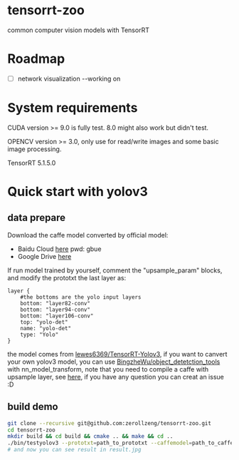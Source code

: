 <!--
 * @Author: zerollzeng
 * @Date: 2019-09-02 16:45:43
 * @LastEditors: zerollzeng
 * @LastEditTime: 2019-09-02 19:41:07
 -->
# tensorrt-zoo
common computer vision models with TensorRT

# Roadmap
- [ ] network visualization --working on

# System requirements
CUDA version >= 9.0 is fully test. 8.0 might also work but didn't test.

OPENCV version >= 3.0, only use for read/write images and some basic image processing.

TensorRT 5.1.5.0

# Quick start with yolov3
## data prepare

Download the caffe model converted by official model:

+ Baidu Cloud [here](https://pan.baidu.com/s/1VBqEmUPN33XrAol3ScrVQA) pwd: gbue
+ Google Drive [here](https://drive.google.com/open?id=18OxNcRrDrCUmoAMgngJlhEglQ1Hqk_NJ)


If run model trained by yourself, comment the "upsample_param" blocks, and modify the prototxt the last layer as:
```
layer {
    #the bottoms are the yolo input layers
    bottom: "layer82-conv"
    bottom: "layer94-conv"
    bottom: "layer106-conv"
    top: "yolo-det"
    name: "yolo-det"
    type: "Yolo"
}
```
the model comes from [lewes6369/TensorRT-Yolov3](https://github.com/lewes6369/TensorRT-Yolov3), if you want to canvert your own yolov3 model, you can use [BingzheWu/object_detetction_tools](https://github.com/BingzheWu/object_detetction_tools) with nn_model_transform, note that you need to compile a caffe with upsample layer, see [here](https://github.com/BVLC/caffe/pull/6384), if you have any question you can creat an issue :D

## build demo

```bash
git clone --recursive git@github.com:zerollzeng/tensorrt-zoo.git
cd tensorrt-zoo
mkdir build && cd build && cmake .. && make && cd ..
./bin/testyolov3 --prototxt=path_to_prototxt --caffemodel=path_to_caffemodel --save_engine=save_engine_name --input=test.jpg
# and now you can see result in result.jpg
```


